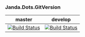 ### Janda.Dots.GitVersion

| master | develop |
|:------:|:-----------:|
|[![Build Status](http://nas:8081/buildStatus/icon?job=Janda.Dots.GitVersion/master)](http://nas:8081/job/Janda.Dots.GitVersion/job/master)|[![Build Status](http://nas:8081/buildStatus/icon?job=Janda.Dots.GitVersion/develop)](http://nas:8081/job/Janda.Dots.GitVersion/job/develop)|



